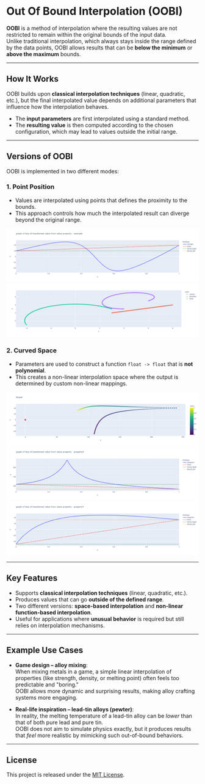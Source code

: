 # Out Of Bound Interpolation (OOBI)
**OOBI** is a method of interpolation where the resulting values are not restricted to remain within the original bounds of the input data.  
Unlike traditional interpolation, which always stays inside the range defined by the data points, OOBI allows results that can be **below the minimum** or **above the maximum** bounds.

---

## How It Works

OOBI builds upon **classical interpolation techniques** (linear, quadratic, etc.), but the final interpolated value depends on additional parameters that influence how the interpolation behaves.

- The **input parameters** are first interpolated using a standard method.
- The **resulting value** is then computed according to the chosen configuration, which may lead to values outside the initial range.

---

## Versions of OOBI

OOBI is implemented in two different modes:

### 1. Point Position
- Values are interpolated using points that defines the proximity to the bounds.  
- This approach controls how much the interpolated result can diverge beyond the original range.

![plot](./image/newplot1.png)
![plot](./image/newplot2.png)

### 2. Curved Space
- Parameters are used to construct a function `float -> float` that is **not polynomial**.  
- This creates a non-linear interpolation space where the output is determined by custom non-linear mappings.

![plot](./image/newplot6.png)
![plot](./image/newplot7.png)
![plot](./image/newplot8.png)

---

## Key Features
- Supports **classical interpolation techniques** (linear, quadratic, etc.).
- Produces values that can go **outside of the defined range**.
- Two different versions: **space-based interpolation** and **non-linear function-based interpolation**.
- Useful for applications where **unusual behavior** is required but still relies on interpolation mechanisms.

---

## Example Use Cases
- **Game design – alloy mixing**:  
  When mixing metals in a game, a simple linear interpolation of properties (like strength, density, or melting point) often feels too predictable and "boring."  
  OOBI allows more dynamic and surprising results, making alloy crafting systems more engaging.  

- **Real-life inspiration – lead-tin alloys (pewter)**:  
  In reality, the melting temperature of a lead-tin alloy can be *lower* than that of both pure lead and pure tin.  
  OOBI does not aim to simulate physics exactly, but it produces results that *feel* more realistic by mimicking such out-of-bound behaviors.

---

## License
This project is released under the [MIT License](LICENSE).